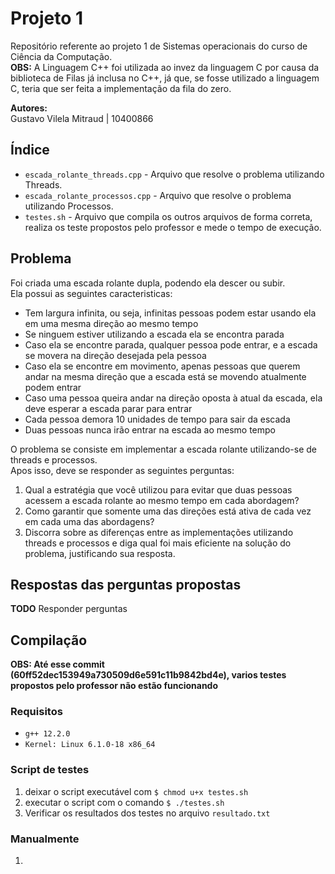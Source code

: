 # Projeto 1

Repositório referente ao projeto 1 de Sistemas operacionais do curso de Ciência da Computação. \
**OBS:** A Linguagem C++ foi utilizada ao invez da linguagem C por causa da biblioteca de Filas já inclusa no C++, já que, se fosse utilizado a linguagem C, teria que ser feita a implementação da fila do zero.

**Autores:**\
Gustavo Vilela Mitraud | 10400866

## Índice

- `escada_rolante_threads.cpp` - Arquivo que resolve o problema utilizando Threads.
- `escada_rolante_processos.cpp` - Arquivo que resolve o problema utilizando Processos.
- `testes.sh` - Arquivo que compila os outros arquivos de forma correta, realiza os teste propostos pelo professor e mede o tempo de execução.

## Problema 

Foi criada uma escada rolante dupla, podendo ela descer ou subir. \
Ela possui as seguintes caracteristicas: 
- Tem largura infinita, ou seja, infinitas pessoas podem estar usando ela em uma mesma direção ao mesmo tempo 
- Se ninguem estiver utilizando a escada ela se encontra parada 
- Caso ela se encontre parada, qualquer pessoa pode entrar, e a escada se movera na direção desejada pela pessoa 
- Caso ela se encontre em movimento, apenas pessoas que querem andar na mesma direção que a escada está se movendo atualmente podem entrar 
- Caso uma pessoa queira andar na direção oposta à atual da escada, ela deve esperar a escada parar para entrar 
- Cada pessoa demora 10 unidades de tempo para sair da escada 
- Duas pessoas nunca irão entrar na escada ao mesmo tempo 

O problema se consiste em implementar a escada rolante utilizando-se de threads e processos. \
Apos isso, deve se responder as seguintes perguntas: 
1. Qual a estratégia que você utilizou para evitar que duas pessoas acessem a escada rolante ao mesmo tempo em cada abordagem?
2. Como garantir que somente uma das direções está ativa de cada vez em cada uma das abordagens?
3. Discorra sobre as diferenças entre as implementações utilizando threads e processos e diga qual foi mais eficiente na solução do problema, justificando sua resposta.

## Respostas das perguntas propostas

**TODO** Responder perguntas 

## Compilação

**OBS: Até esse commit (60ff52dec153949a730509d6e591c11b9842bd4e), varios testes propostos pelo professor não estão funcionando**

### Requisitos

- `g++ 12.2.0`
- `Kernel: Linux 6.1.0-18 x86_64`

### Script de testes

1. deixar o script executável com `$ chmod u+x testes.sh`
2. executar o script com o comando `$ ./testes.sh`
3. Verificar os resultados dos testes no arquivo `resultado.txt`

### Manualmente 

1. 
 
